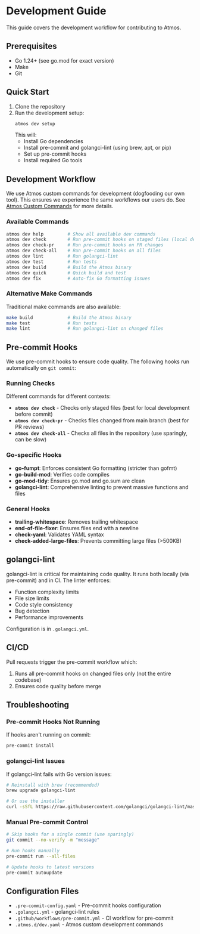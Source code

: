 # Development Guide

This guide covers the development workflow for contributing to Atmos.

## Prerequisites

- Go 1.24+ (see go.mod for exact version)
- Make
- Git

## Quick Start

1. Clone the repository
2. Run the development setup:
   ```bash
   atmos dev setup
   ```
   This will:
   - Install Go dependencies
   - Install pre-commit and golangci-lint (using brew, apt, or pip)
   - Set up pre-commit hooks
   - Install required Go tools

## Development Workflow

We use Atmos custom commands for development (dogfooding our own tool). This ensures we experience the same workflows our users do. See [Atmos Custom Commands](https://atmos.tools/core-concepts/custom-commands/) for more details.

### Available Commands

```bash
atmos dev help         # Show all available dev commands
atmos dev check        # Run pre-commit hooks on staged files (local dev)
atmos dev check-pr     # Run pre-commit hooks on PR changes
atmos dev check-all    # Run pre-commit hooks on all files
atmos dev lint         # Run golangci-lint
atmos dev test         # Run tests
atmos dev build        # Build the Atmos binary
atmos dev quick        # Quick build and test
atmos dev fix          # Auto-fix Go formatting issues
```

### Alternative Make Commands

Traditional make commands are also available:

```bash
make build             # Build the Atmos binary
make test              # Run tests
make lint              # Run golangci-lint on changed files
```

## Pre-commit Hooks

We use pre-commit hooks to ensure code quality. The following hooks run automatically on `git commit`:

### Running Checks

Different commands for different contexts:
- **`atmos dev check`** - Checks only staged files (best for local development before commit)
- **`atmos dev check-pr`** - Checks files changed from main branch (best for PR reviews)
- **`atmos dev check-all`** - Checks all files in the repository (use sparingly, can be slow)

### Go-specific Hooks
- **go-fumpt**: Enforces consistent Go formatting (stricter than gofmt)
- **go-build-mod**: Verifies code compiles
- **go-mod-tidy**: Ensures go.mod and go.sum are clean
- **golangci-lint**: Comprehensive linting to prevent massive functions and files

### General Hooks
- **trailing-whitespace**: Removes trailing whitespace
- **end-of-file-fixer**: Ensures files end with a newline
- **check-yaml**: Validates YAML syntax
- **check-added-large-files**: Prevents committing large files (>500KB)

## golangci-lint

golangci-lint is critical for maintaining code quality. It runs both locally (via pre-commit) and in CI. The linter enforces:

- Function complexity limits
- File size limits
- Code style consistency
- Bug detection
- Performance improvements

Configuration is in `.golangci.yml`.

## CI/CD

Pull requests trigger the pre-commit workflow which:
1. Runs all pre-commit hooks on changed files only (not the entire codebase)
2. Ensures code quality before merge

## Troubleshooting

### Pre-commit Hooks Not Running

If hooks aren't running on commit:
```bash
pre-commit install
```

### golangci-lint Issues

If golangci-lint fails with Go version issues:
```bash
# Reinstall with brew (recommended)
brew upgrade golangci-lint

# Or use the installer
curl -sSfL https://raw.githubusercontent.com/golangci/golangci-lint/master/install.sh | sh -s -- -b $(go env GOPATH)/bin
```

### Manual Pre-commit Control

```bash
# Skip hooks for a single commit (use sparingly)
git commit --no-verify -m "message"

# Run hooks manually
pre-commit run --all-files

# Update hooks to latest versions
pre-commit autoupdate
```

## Configuration Files

- `.pre-commit-config.yaml` - Pre-commit hooks configuration
- `.golangci.yml` - golangci-lint rules
- `.github/workflows/pre-commit.yml` - CI workflow for pre-commit
- `.atmos.d/dev.yaml` - Atmos custom development commands
